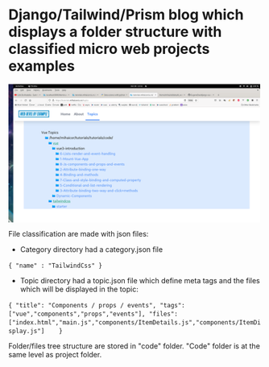 # Django/Tailwind/Prism blog which displays a folder structure with classified micro web projects examples

<a href="illustration.png"><img align="center" width="500" src="tutorials.png"></a>

File classification are made with json files:

- Category directory had a category.json file

`{ "name" : "TailwindCss" }`

- Topic directory had a topic.json file which define meta tags and the files which will be displayed in the topic:

`{
  "title": "Components / props / events",
  "tags": ["vue","components","props","events"],
  "files": ["index.html","main.js","components/ItemDetails.js","components/ItemDisplay.js"]	  
}
`

Folder/files tree structure are stored in "code" folder.
"Code" folder is at the same level as project folder.
